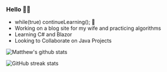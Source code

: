 ### Hello 👋🏼
- while(true) continueLearning(); 🧠                                  
- Working on a blog site for my wife and practicing algorithms  
- Learning C# and Blazor
- Looking to Collaborate on Java Projects   
                                                                         
![Matthew's github stats](https://github-readme-stats.vercel.app/api?username=Mdbaker19&show_icons=true&theme=radical)   

![GitHub streak stats](https://github-readme-streak-stats.herokuapp.com/?user=Mdbaker19)
